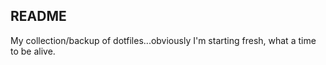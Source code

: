 ## README

My collection/backup of dotfiles...obviously I'm starting fresh, what a time to be alive. 
